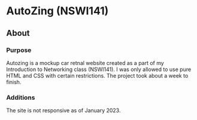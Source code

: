 # AutoZing (NSWI141)

## About

### Purpose
Autozing is a mockup car retnal website created as a part of my Introduction to Networking class (NSWI141).
I was only allowed to use pure HTML and CSS with certain restrictions. The project took about a week to finish.

### Additions
The site is not responsive as of January 2023.
